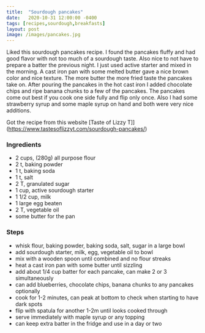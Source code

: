 ```yaml
---
title:  "Sourdough pancakes"
date:   2020-10-31 12:00:00 -0400
tags: [recipes,sourdough,breakfasts]
layout: post
image: /images/pancakes.jpg
---
```


Liked this sourdough pancakes recipe.  I found the pancakes fluffy and had good flavor with not too
much of a sourdough taste.  Also nice to not have to prepare a batter the previous night.  I just used
active starter and mixed in the morning.  A cast iron pan with some melted butter gave a nice brown color and nice texture.
The more butter the more fried taste the pancakes take on.  After pouring the pancakes in the hot cast iron
I added chocolate chips and ripe banana chunks to a few of the pancakes.  The pancakes come out best if
you cook one side fully and flip only once.  Also I had some strawberry syrup and some maple syrup on hand
and both were very nice additions.

Got the recipe from this website [Taste of Lizzy T]](https://www.tastesoflizzyt.com/sourdough-pancakes/)

### Ingredients
- 2 cups, (280g) all purpose flour
- 2 t, baking powder
- 1 t, baking soda
- 1 t, salt
- 2 T, granulated sugar
- 1 cup, active sourdough starter
- 1 1/2 cup, milk
- 1 large egg beaten
- 2 T, vegetable oil
- some butter for the pan

### Steps
- whisk flour, baking powder, baking soda, salt, sugar in a large bowl
- add sourdough starter, milk, egg, vegetable oil to bowl
- mix with a wooden spoon until combined and no flour streaks
- heat a cast iron pan with some butter until sizzling
- add about 1/4 cup batter for each pancake,  can make 2 or 3 simultaneously
- can add blueberries, chocolate chips, banana chunks to any pancakes optionally
- cook for 1-2 minutes, can peak at bottom to check when starting to have dark spots
- flip with spatula for another 1-2m until looks cooked through
- serve immediately with maple syrup or any topping
- can keep extra batter in the fridge and use in a day or two
